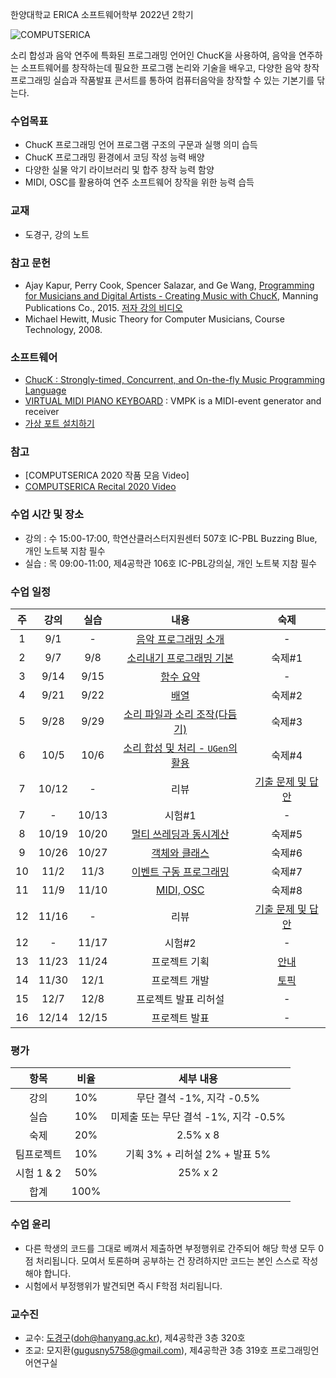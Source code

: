 한양대학교 ERICA 소프트웨어학부 2022년 2학기

![COMPUTSERICA](https://i.imgur.com/3A8uLLH.png)

소리 합성과 음악 연주에 특화된 프로그래밍 언어인 ChucK을 사용하여, 음악을 연주하는 소프트웨어를 창작하는데 필요한 프로그램 논리와 기술을 배우고, 다양한 음악 창작 프로그래밍 실습과 작품발표 콘서트를 통하여 컴퓨터음악을 창작할 수 있는 기본기를 닦는다.

### 수업목표

-	ChucK 프로그래밍 언어 프로그램 구조의 구문과 실행 의미 습득
-	ChucK 프로그래밍 환경에서 코딩 작성 능력 배양
-	다양한 실물 악기 라이브러리 및 합주 창작 능력 함양
-	MIDI, OSC를 활용하여 연주 소프트웨어 창작을 위한 능력 습득

### 교재

- 도경구, 강의 노트

### 참고 문헌
-	Ajay Kapur, Perry Cook, Spencer Salazar, and Ge Wang, [Programming for Musicians and Digital Artists - Creating Music with ChucK](https://www.manning.com/books/programming-for-musicians-and-digital-artists), Manning Publications Co., 2015. [저자 강의 비디오](https://www.kadenze.com/courses/introduction-to-programming-for-musicians-and-digital-artists/info)
-	Michael Hewitt, Music Theory for Computer Musicians, Course Technology, 2008.

### 소프트웨어

-	[ChucK : Strongly-timed, Concurrent, and On-the-fly Music Programming Language](https://chuck.cs.princeton.edu/)
-	[VIRTUAL MIDI PIANO KEYBOARD](http://vmpk.sourceforge.net/) : VMPK is a MIDI-event generator and receiver
- [가상 포트 설치하기](https://hushed-slouch-a9e.notion.site/CSE2020-bfe154f28ebf484b85b728881645e98e)

### 참고

- [COMPUTSERICA 2020 작품 모음 Video]
- [COMPUTSERICA Recital 2020 Video](https://youtu.be/Z_QCXaJ7Z0E)

### 수업 시간 및 장소

-	강의 : 수 15:00-17:00, 학연산클러스터지원센터 507호 IC-PBL Buzzing Blue, 개인 노트북 지참 필수
-	실습 : 목 09:00-11:00, 제4공학관 106호 IC-PBL강의실, 개인 노트북 지참 필수


### 수업 일정

| 주 | 강의 | 실습 | 내용 | 숙제 |
|:--:|:--:|:--:|:--:|:--:|
| 1  | 9/1 | - | [음악 프로그래밍 소개](notes/notes01.md)  | \- |
| 2  | 9/7 | 9/8 | [소리내기 프로그래밍 기본](notes/notes02.md) | 숙제#1 |
| 3  | 9/14 | 9/15 | [함수 요약](notes/notes03.md) | \- |
| 4  | 9/21 | 9/22 | [배열](notes/notes04.md) | 숙제#2 |
| 5  | 9/28 | 9/29 | [소리 파일과 소리 조작(다듬기)](notes/notes05.md) | 숙제#3 |
| 6  | 10/5 | 10/6 | [소리 합성 및 처리 - `UGen`의 활용](notes/notes06.md) | 숙제#4 |
| 7  | 10/12 | - | 리뷰 | [기출 문제 및 답안](notes/CSE2020-2021exam1sol.pdf) |
| 7  | - | 10/13 | 시험#1 | \- |
| 8  | 10/19 | 10/20 | [멀티 쓰레딩과 동시계산](notes/notes07.md) | 숙제#5 |
| 9  | 10/26 | 10/27 | [객체와 클래스](notes/notes08.md) | 숙제#6 |
| 10 | 11/2 | 11/3 | [이벤트 구동 프로그래밍](notes/notes09.md) | 숙제#7 |
| 11 | 11/9 | 11/10 | [MIDI, OSC](notes/notes10.md) | 숙제#8 |
| 12 | 11/16 | - | 리뷰 | [기출 문제 및 답안](notes/CSE2020-2021exam2sol.pdf) |
| 12 | - | 11/17 | 시험#2 | \- |
| 13 | 11/23 | 11/24 | 프로젝트 기획 | [안내](notes/project.md) |
| 14 | 11/30 | 12/1 | 프로젝트 개발 | [토픽](notes/roster.md) |
| 15 | 12/7 | 12/8 | 프로젝트 발표 리허설 | \- |
| 16 | 12/14 | 12/15 | 프로젝트 발표 | \- |

### 평가

| 항목 | 비율 | 세부 내용 |
|:---:|:---:|:---:|
| 강의 | 10% | 무단 결석 -1%, 지각 -0.5% |
| 실습 | 10% | 미제출 또는 무단 결석 -1%, 지각 -0.5% |
| 숙제 | 20% | 2.5% x 8 |
| 팀프로젝트 | 10% | 기획 3% + 리허설 2% + 발표 5% |
| 시험 1 & 2 | 50% | 25% x 2 |
| 합계 | 100% |  |

### 수업 윤리

- 다른 학생의 코드를 그대로 베껴서 제출하면 부정행위로 간주되어 해당 학생 모두 0점 처리됩니다. 모여서 토론하며 공부하는 건 장려하지만 코드는 본인 스스로 작성해야 합니다.
- 시험에서 부정행위가 발견되면 즉시 F학점 처리됩니다.

### 교수진

- 교수: [도경구](http://doggzone.github.io/home)(doh@hanyang.ac.kr), 제4공학관 3층 320호
- 조교: 모지환(gugusny5758@gmail.com), 제4공학관 3층 319호 프로그래밍언어연구실
